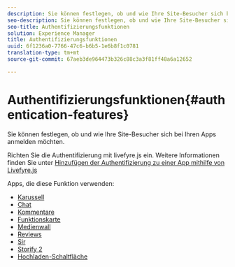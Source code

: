 ```yaml
---
description: Sie können festlegen, ob und wie Ihre Site-Besucher sich bei Ihren Apps anmelden möchten.
seo-description: Sie können festlegen, ob und wie Ihre Site-Besucher sich bei Ihren Apps anmelden möchten.
seo-title: Authentifizierungsfunktionen
solution: Experience Manager
title: Authentifizierungsfunktionen
uuid: 6f1236a0-7766-47c6-b6b5-1e6b8f1c0781
translation-type: tm+mt
source-git-commit: 67aeb3de964473b326c88c3a3f81ff48a6a12652

---
```



# Authentifizierungsfunktionen{#authentication-features}

Sie können festlegen, ob und wie Ihre Site-Besucher sich bei Ihren Apps anmelden möchten.

Richten Sie die Authentifizierung mit livefyre.js ein. Weitere Informationen finden Sie unter [Hinzufügen der Authentifizierung zu einer App mithilfe von Livefyre.js](/help/implementation/c-getting-started/c-implementation-process/c-using-livefyre.js-to-create-customize-and-use-apps-on-your-site.md)

Apps, die diese Funktion verwenden:

* [Karussell](../c-about-apps/c-carousel-app/c-carousel-app.md#c_carousel_app)
* [Chat](../c-about-apps/c-chat-app/c-chat-app.md#c_chat_app)
* [Kommentare](/help/using/c-about-apps/c-comments/c-comments.md)
* [Funktionskarte](../c-about-apps/c-feature-card-app/c-feature-card-app.md#c_feature_card_app)
* [Medienwall](../c-about-apps/c-media-wall-app/c-media-wall-app.md#c_media_wall_app)
* [Reviews](../c-about-apps/c-reviews-app/c-reviews-app.md#c_reviews_app)
* [Sir](../c-about-apps/c-sidenotes-app/c-sidenotes-app.md#c_sidenotes_app)
* [Storify 2](../c-about-apps/c-storify2/c-storify2.md#c_storify2)
* [Hochladen-Schaltfläche](../c-about-apps/c-upload-button-app/c-upload-button-app.md#c_upload_button_app)

